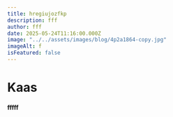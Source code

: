 ```yaml
---
title: hregiujozfkp
description: fff
author: fff
date: 2025-05-24T11:16:00.000Z
image: "../../assets/images/blog/4p2a1864-copy.jpg"
imageAlt: f
isFeatured: false
---
```

# Kaas





#### fffff
